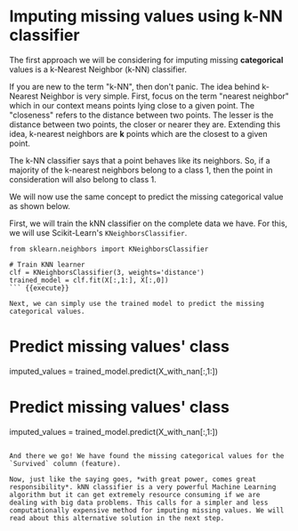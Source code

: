# Imputing missing values using k-NN classifier

The first approach we will be considering for imputing missing **categorical** values is a k-Nearest Neighbor (k-NN) classifier.

If you are new to the term "k-NN", then don't panic. The idea behind k-Nearest Neighbor is very simple. First, focus on the term "nearest neighbor" which in our context means points lying close to a given point. The "closeness" refers to the distance between two points. The lesser is the distance between two points, the closer or nearer they are. Extending this idea, k-nearest neighbors are **k** points which are the closest to a given point.

The k-NN classifier says that a point behaves like its neighbors. So, if a majority of the k-nearest neighbors belong to a class 1, then the point in consideration will also belong to class 1.

We will now use the same concept to predict the missing categorical value as shown below.

First, we will train the kNN classifier on the complete data we have. For this, we will use Scikit-Learn's `KNeighborsClassifier`.

```
from sklearn.neighbors import KNeighborsClassifier

# Train KNN learner
clf = KNeighborsClassifier(3, weights='distance')
trained_model = clf.fit(X[:,1:], X[:,0])
``` {{execute}}

Next, we can simply use the trained model to predict the missing categorical values.

```
# Predict missing values' class
imputed_values = trained_model.predict(X_with_nan[:,1:])

# Predict missing values' class
imputed_values = trained_model.predict(X_with_nan[:,1:])
``` {{execute}}

And there we go! We have found the missing categorical values for the `Survived` column (feature).

Now, just like the saying goes, *with great power, comes great responsibility*. kNN classifier is a very powerful Machine Learning algorithm but it can get extremely resource consuming if we are dealing with big data problems. This calls for a simpler and less computationally expensive method for imputing missing values. We will read about this alternative solution in the next step.
